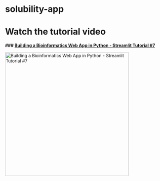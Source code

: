 # solubility-app

# Watch the tutorial video

**### [Building a Bioinformatics Web App in Python - Streamlit Tutorial #7](https://youtu.be/iZUH1qlgnys)**

<a href="https://youtu.be/iZUH1qlgnys"><img src="http://img.youtube.com/vi/iZUH1qlgnys/0.jpg" alt="Building a Bioinformatics Web App in Python - Streamlit Tutorial #7" title="Building a Bioinformatics Web App in Python - Streamlit Tutorial #7" width="400" /></a>
